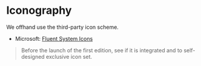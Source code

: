 # Iconography

We offhand use the third-party icon scheme.

- Microsoft: [Fluent System Icons](https://github.com/microsoft/fluentui-system-icons)

> Before the launch of the first edition, see if it is integrated and to self-designed exclusive icon set.
